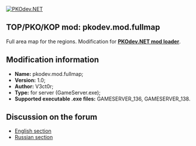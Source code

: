 [![PKOdev.NET](https://a.radikal.ru/a07/2202/b6/64077957c2ec.png "PKOdev.NET")](http://pkodev.net "PKOdev.NET")
## TOP/PKO/KOP mod: pkodev.mod.fullmap
Full area map for the regions. Modification for **[PKOdev.NET mod loader](https://pkodev.net/topic/5757-mod-loading-system-for-server-and-client-pkodevnet-mod-loader/)**.

## Modification information

- **Name:** pkodev.mod.fullmap;
- **Version:** 1.0;
- **Author:** V3ct0r;
- **Type:** for server (GameServer.exe);
- **Supported executable .exe files:** GAMESERVER_136, GAMESERVER_138.

## Discussion on the forum

- [English section](https://pkodev.net/topic/6009-full-area-map-for-the-region/)
- [Russian section](https://pkodev.net/topic/6007-%D0%BF%D0%BE%D0%BB%D0%BD%D0%B0%D1%8F-%D0%BA%D0%B0%D1%80%D1%82%D0%B0-%D0%BC%D0%B5%D1%81%D1%82%D0%BD%D0%BE%D1%81%D1%82%D0%B8-%D0%B4%D0%BB%D1%8F-%D1%80%D0%B5%D0%B3%D0%B8%D0%BE%D0%BD%D0%B0/)
